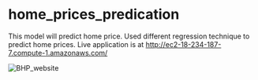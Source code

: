 # home_prices_predication
This model will predict home price. Used different regression technique to predict home prices. Live application is at http://ec2-18-234-187-7.compute-1.amazonaws.com/


![BHP_website](https://user-images.githubusercontent.com/42875851/198898573-105f1b1d-d7a1-4c7f-9d90-1cb61afe0caa.png)

